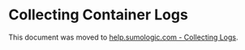 # Collecting Container Logs

This document was moved to [help.sumologic.com - Collecting Logs](https://help.sumologic.com/docs/send-data/kubernetes/collecting-logs/).
